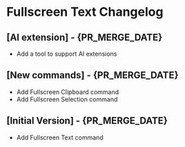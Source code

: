# Fullscreen Text Changelog

## [AI extension] - {PR_MERGE_DATE}

* Add a tool to support AI extensions

## [New commands] - {PR_MERGE_DATE}

* Add Fullscreen Clipboard command
* Add Fullscreen Selection command

## [Initial Version] - {PR_MERGE_DATE}

* Add Fullscreen Text command
